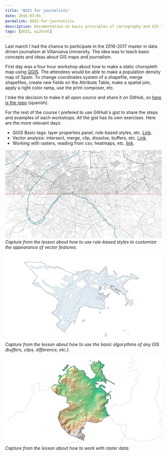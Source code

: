 ```yaml
---
title: "QGIS for journalists"
date: 2016-03-01
permalink: QGIS-for-journalists
description: Documentation on basic principles of cartography and GIS taught to data journalism students
tags: [QGIS, ai2html]
---
```


Last march I had the chance to participate in the 2016-2017 master in data driven journalism at Villanueva University. The idea was to teach basic concepts and ideas about GIS maps and journalism.

First day was a four hour workshop about how to make a static choropleth map using [QGIS](https://www.qgis.org/en/site/forusers/download.html). The attendees would be able to make a population density map of Spain. To change coordinates system of a shapefile, merge shapefiles, create new fields on the Attribute Table, make a spatial join, apply a right color ramp, use the print composer, etc.

I toke the decision to make it all _open source_ and share it on GitHub, so [here is the repo](https://github.com/LuisSevillano/QGIS-choropleth-workshow") (spanish).

For the rest of the course I prefered to use GitHub's gist to share the steps and examples of each workshops. All the gist has its own exercises. Here are the more relevant days:

- QGIS Basic tags: layer properties panel, rule-based styles, etc. [Link](https://gist.github.com/LuisSevillano/11d6a1520a5fb58d4598c3546521d635).
- Vector analysis: intersect, merge, clip, dissolve, buffers, etc. [Link](https://gist.github.com/LuisSevillano/ef30303be5b60fd99622e54db4e6db26).
- Working with rasters, reading from csv, heatmaps, etc. [link](https://gist.github.com/LuisSevillano/9ac49847f3b860f2c211d53f82d06446).

![image](/assets/images/diff.jpg)
_Capture from the lesson about how to use rule-based styles to customize the appearance of vector features._

![image](/assets/images/buffer.jpg)
_Capture from the lesson about how to use the basic algorythms of any GIS (buffers, clips, difference, etc.)._

![image](/assets/images/lidar.jpg)
_Capture from the lesson about how to work with raster data._
